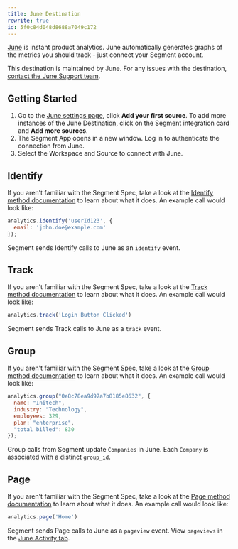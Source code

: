 ```yaml
---
title: June Destination
rewrite: true
id: 5f0c84d048d8688a7049c172
---
```

[June](https://june.so/?utm_source=segmentio&utm_medium=docs&utm_campaign=partners) is instant product analytics. June automatically generates graphs of the metrics you should track - just connect your Segment account.

This destination is maintained by June. For any issues with the destination, [contact the June Support team](mailto:ferruccio@june.so).


## Getting Started



1. Go to the [June settings page](https://app.june.so/redirect-to-my-workspace/settings), click **Add your first source**. To add more instances of the June Destination, click on the Segment integration card and **Add more sources**.
2. The Segment App opens in a new window. Log in to authenticate the connection from June.
3. Select the Workspace and Source to connect with June.

## Identify

If you aren't familiar with the Segment Spec, take a look at the [Identify method documentation](/docs/connections/spec/identify/) to learn about what it does. An example call would look like:

```js
analytics.identify('userId123', {
  email: 'john.doe@example.com'
});
```
Segment sends Identify calls to June as an `identify` event.

## Track

If you aren't familiar with the Segment Spec, take a look at the [Track method documentation](/docs/connections/spec/track/) to learn about what it does. An example call would look like:

```js
analytics.track('Login Button Clicked')
```
Segment sends Track calls to June as a `track` event.

## Group

If you aren't familiar with the Segment Spec, take a look at the [Group method documentation](/docs/connections/spec/group/) to learn about what it does. An example call would look like:

```js
analytics.group("0e8c78ea9d97a7b8185e8632", {
  name: "Initech",
  industry: "Technology",
  employees: 329,
  plan: "enterprise",
  "total billed": 830
});
```
Group calls from Segment update `Companies` in June. Each `Company` is associated with a distinct `group_id`.

## Page

If you aren't familiar with the Segment Spec, take a look at the [Page method documentation](/docs/connections/spec/page/) to learn about what it does. An example call would look like:

```js
analytics.page('Home')
```

Segment sends Page calls to June as a `pageview` event. View `pageviews` in the [June Activity tab](https://app.june.so/redirect-to-my-workspace/pages).

